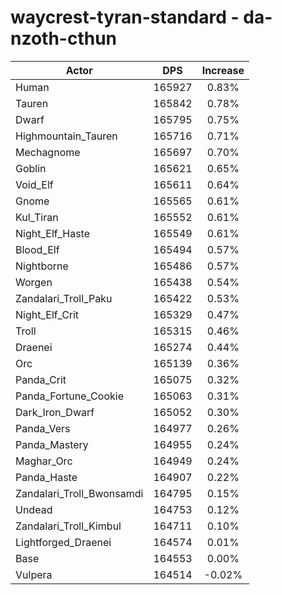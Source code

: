 # waycrest-tyran-standard - da-nzoth-cthun
| Actor | DPS | Increase |
|---|:---:|:---:|
|Human|165927|0.83%|
|Tauren|165842|0.78%|
|Dwarf|165795|0.75%|
|Highmountain_Tauren|165716|0.71%|
|Mechagnome|165697|0.70%|
|Goblin|165621|0.65%|
|Void_Elf|165611|0.64%|
|Gnome|165565|0.61%|
|Kul_Tiran|165552|0.61%|
|Night_Elf_Haste|165549|0.61%|
|Blood_Elf|165494|0.57%|
|Nightborne|165486|0.57%|
|Worgen|165438|0.54%|
|Zandalari_Troll_Paku|165422|0.53%|
|Night_Elf_Crit|165329|0.47%|
|Troll|165315|0.46%|
|Draenei|165274|0.44%|
|Orc|165139|0.36%|
|Panda_Crit|165075|0.32%|
|Panda_Fortune_Cookie|165063|0.31%|
|Dark_Iron_Dwarf|165052|0.30%|
|Panda_Vers|164977|0.26%|
|Panda_Mastery|164955|0.24%|
|Maghar_Orc|164949|0.24%|
|Panda_Haste|164907|0.22%|
|Zandalari_Troll_Bwonsamdi|164795|0.15%|
|Undead|164753|0.12%|
|Zandalari_Troll_Kimbul|164711|0.10%|
|Lightforged_Draenei|164574|0.01%|
|Base|164553|0.00%|
|Vulpera|164514|-0.02%|
